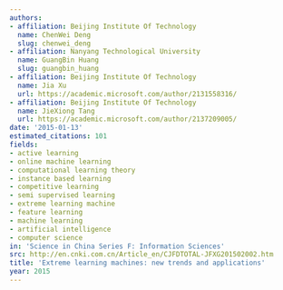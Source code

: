 ```yaml
---
authors:
- affiliation: Beijing Institute Of Technology
  name: ChenWei Deng
  slug: chenwei_deng
- affiliation: Nanyang Technological University
  name: GuangBin Huang
  slug: guangbin_huang
- affiliation: Beijing Institute Of Technology
  name: Jia Xu
  url: https://academic.microsoft.com/author/2131558316/
- affiliation: Beijing Institute Of Technology
  name: JieXiong Tang
  url: https://academic.microsoft.com/author/2137209005/
date: '2015-01-13'
estimated_citations: 101
fields:
- active learning
- online machine learning
- computational learning theory
- instance based learning
- competitive learning
- semi supervised learning
- extreme learning machine
- feature learning
- machine learning
- artificial intelligence
- computer science
in: 'Science in China Series F: Information Sciences'
src: http://en.cnki.com.cn/Article_en/CJFDTOTAL-JFXG201502002.htm
title: 'Extreme learning machines: new trends and applications'
year: 2015
---
```

